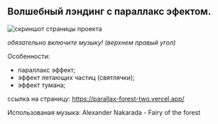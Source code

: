 
## Волшебный лэндинг с параллакс эфектом. 

<image src="/src/img/parallaxForest.jpg" alt="скриншот страницы проекта">

*обязательно включите музыку! (верхнем правый угол)*

Особенности:
- параллакс эффект;
- эффект летающих частиц (святлячки);
- эффект тумана;

ссылка на страницу: https://parallax-forest-two.vercel.app/

Использованая музыка: Alexander Nakarada - Fairy of the forest
